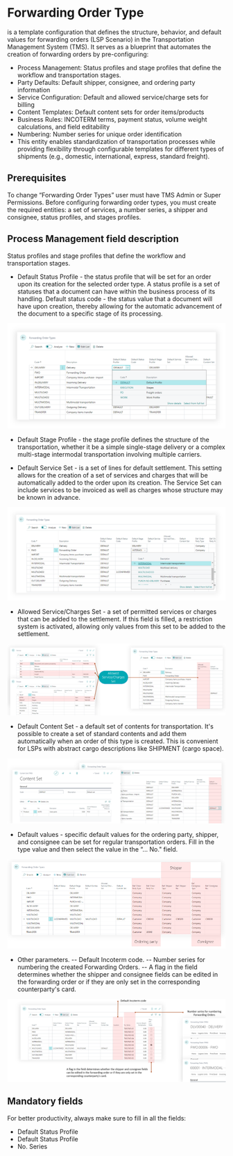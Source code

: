 
# Forwarding Order Type

is a template configuration that defines the structure, behavior, and default values for forwarding orders (LSP Scenario) in the Transportation Management System (TMS).
It serves as a blueprint that automates the creation of forwarding orders by pre-configuring:

- Process Management: Status profiles and stage profiles that define the workflow and transportation stages.
- Party Defaults: Default shipper, consignee, and ordering party information
- Service Configuration: Default and allowed service/charge sets for billing
- Content Templates: Default content sets for order items/products
- Business Rules: INCOTERM terms, payment status, volume weight calculations, and field editability
- Numbering: Number series for unique order identification
- This entity enables standardization of transportation processes while providing flexibility through configurable templates for different types of shipments (e.g., domestic, international, express, standard freight).

## Prerequisites

To change “Forwarding Order Types” user must have TMS Admin or Super Permissions.
Before configuring forwarding order types, you must create the required entities: a set of services, a number series, a shipper and consignee, status profiles, and stages profiles.

## Process Management field description

 Status profiles and stage profiles that define the workflow and transportation stages.

- Default Status Profile - the status profile that will be set for an order upon its creation for the selected order type. A status profile is a set of statuses that a document can have within the business process of its handling. Default status code - the status value that a document will have upon creation, thereby allowing for the automatic advancement of the document to a specific stage of its processing.

![Setup Image](resources/forwardingordertype/pics/fwotype1.png)

- Default Stage Profile - the stage profile defines the structure of the transportation, whether it be a simple single-stage delivery or a complex multi-stage intermodal transportation involving multiple carriers.

- Default Service Set - is a set of lines for default settlement. This setting allows for the creation of a set of services and charges that will be automatically added to the order upon its creation. The Service Set can include services to be invoiced as well as charges whose structure may be known in advance.

![Setup Image](resources/forwardingordertype/pics/fwotype2.png)

- Allowed Service/Charges Set - a set of permitted services or charges that can be added to the settlement. If this field is filled, a restriction system is activated, allowing only values from this set to be added to the settlement.

![Setup Image](resources/forwardingordertype/pics/fwotype3.png)

- Default Content Set - a default set of contents for transportation. It's possible to create a set of standard contents and add them automatically when an order of this type is created. This is convenient for LSPs with abstract cargo descriptions like SHIPMENT (cargo space).


![Setup Image](resources/forwardingordertype/pics/fwotype4.png)

- Default values - specific default values for the ordering party, shipper, and consignee can be set for regular transportation orders. Fill in the type value and then select the value in the “… No." field.

![Setup Image](resources/forwardingordertype/pics/fwotype5.png)

- Other parameters.
-- Default Incoterm code.
-- Number series for numbering the created Forwarding Orders.
-- A flag in the field determines whether the shipper and consignee fields can be edited in the forwarding order or if they are only set in the corresponding counterparty's card.

![Setup Image](resources/forwardingordertype/pics/fwotype6.png)

## Mandatory fields

For better productivity, always make sure to fill in all the fields:

- Default Status Profile
- Default Status Profile
- No. Series
